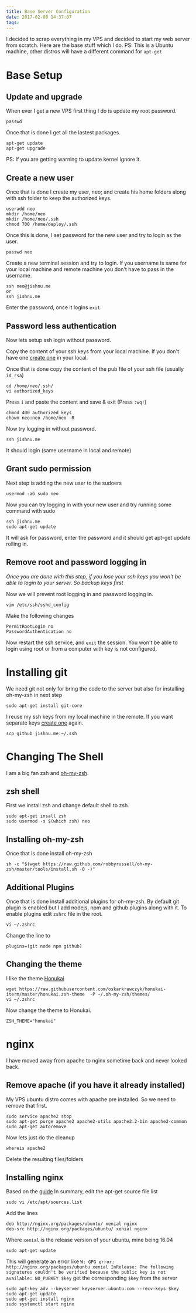 ```yaml
---
title: Base Server Configuration
date: 2017-02-08 14:37:07
tags:
---
```


I decided to scrap everything in my VPS and decided to start my web server from scratch. Here are the base stuff which I do.
PS: This is a Ubuntu machine, other distros will have a different command for `apt-get`


# Base Setup


## Update and upgrade
When ever I get a new VPS first thing I do is update my root password.

```
passwd
```

Once that is done I get all the lastest packages.

```
apt-get update
apt-get upgrade
```

PS: If you are getting warning to update kernel ignore it.

## Create a new user
Once that is done I create my user, neo; and create his home folders along with ssh folder to keep the authorized keys.

```
useradd neo
mkdir /home/neo
mkdir /home/neo/.ssh
chmod 700 /home/deploy/.ssh
```

Once this is done, I set password for the new user and try to login as the user.

```
passwd neo
```

Create a new terminal session and try to login. If you username is same for your local machine and remote machine you don't have to pass in the username.
```
ssh neo@jishnu.me
or
ssh jishnu.me
```

Enter the password, once it logins `exit`.

## Password less authentication

Now lets setup ssh login without password.

Copy the content of your ssh keys from your local machine. If you don't have one [create one](https://help.github.com/articles/generating-a-new-ssh-key-and-adding-it-to-the-ssh-agent/) in your local.

Once that is done copy the content of the pub file of your ssh file (usually `id_rsa`)

```
cd /home/neo/.ssh/
vi authorized_keys
```
Press `i` and paste the content and save & exit (Press `:wq!`)

```
chmod 400 authorized_keys
chown neo:neo /home/neo -R
```

Now try logging in without password.

```
ssh jishnu.me
```
It should login (same username in local and remote)

## Grant sudo permission

Next step is adding the new user to the sudoers

```
usermod -aG sudo neo
```

Now you can try logging in with your new user and try running some command with sudo

```
ssh jishnu.me
sudo apt-get update
```

It will ask for password, enter the password and it should get apt-get update rolling in.

## Remove root and password logging in
*Once you are done with this step, if you lose your ssh keys you won't be able to login to your server. So backup keys first*

Now we will prevent root logging in and password logging in.

```
vim /etc/ssh/sshd_config
```
Make the following changes
```
PermitRootLogin no
PasswordAuthentication no
```
Now restart the ssh service, and `exit` the session. You won't be able to login using root or from a computer with key is not configured.

# Installing git

We need git not only for bring the code to the server but also for installing oh-my-zsh in next step

```
sudo apt-get install git-core
```
I reuse my ssh keys from my local machine in the remote. If you want separate keys [create one](https://help.github.com/articles/generating-a-new-ssh-key-and-adding-it-to-the-ssh-agent/) again.
```
scp github jishnu.me:~/.ssh
```

# Changing The Shell
I am a big fan zsh and [oh-my-zsh](http://ohmyz.sh/).

## zsh shell
First we install zsh and change default shell to zsh.

```
sudo apt-get insall zsh
sudo usermod -s $(which zsh) neo
```

## Installing oh-my-zsh
Once that is done install oh-my-zsh
```
sh -c "$(wget https://raw.github.com/robbyrussell/oh-my-zsh/master/tools/install.sh -O -)"
```

## Additional Plugins
Once that is done install additional plugins for oh-my-zsh. By default git plugin is enabled but I add nodejs, npm and github plugins along with it. To enable plugins edit `zshrc` file in the root.

```
vi ~/.zshrc
```
Change the line to
```
plugins=(git node npm github)
```
## Changing the theme
I like the theme [Honukai](https://github.com/oskarkrawczyk/honukai-iterm-zsh)

```
wget https://raw.githubusercontent.com/oskarkrawczyk/honukai-iterm/master/honukai.zsh-theme  -P ~/.oh-my-zsh/themes/
vi ~/.zshrc
```
Now change the theme to Honukai.
```
ZSH_THEME="honukai"
```

# nginx
I have moved away from apache to nginx sometime back and never looked back.

## Remove apache (if you have it already installed)
My VPS ubuntu distro comes with apache pre installed. So we need to remove that first.
```
sudo service apache2 stop
sudo apt-get purge apache2 apache2-utils apache2.2-bin apache2-common
sudo apt-get autoremove
```
Now lets just do the cleanup
```
whereis apache2
```
Delete the resulting files/folders

## Installing nginx
Based on the [guide](https://www.nginx.com/resources/wiki/start/topics/tutorials/install/)
In summary, edit the apt-get source file list
```
sudo vi /etc/apt/sources.list
```
Add the lines
```
deb http://nginx.org/packages/ubuntu/ xenial nginx
deb-src http://nginx.org/packages/ubuntu/ xenial nginx
```
Where `xenial` is the release version of your ubuntu, mine being 16.04
```
sudo apt-get update
```

This will generate an error like
`W: GPG error: http://nginx.org/packages/ubuntu xenial InRelease: The following signatures couldn't be verified because the public key is not available: NO_PUBKEY $key`
get the corresponding `$key` from the server
```
sudo apt-key adv --keyserver keyserver.ubuntu.com --recv-keys $key
sudo apt-get update
sudo apt-get install nginx
sudo systemctl start nginx
```
